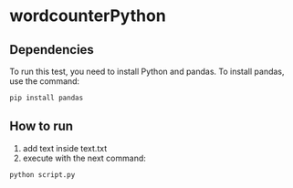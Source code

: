 # wordcounterPython
## Dependencies
To run this test, you need to install Python and pandas. To install pandas, use the command:
```python
pip install pandas
```
## How to run
1. add text inside text.txt
2. execute with the next command:
```python
python script.py
```